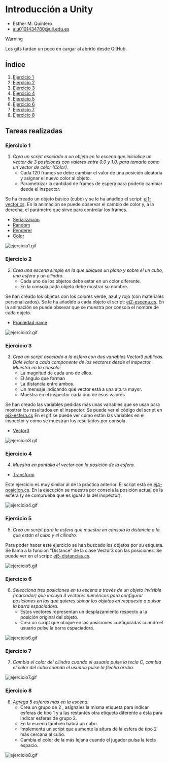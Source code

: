 # Introducción a Unity
* Esther M. Quintero
* alu0101434780@ull.edu.es

> [!WARNING]  
> Los gifs tardan un poco en cargar al abrirlo desde GitHub.

## Índice <div id='indice'/>

1. [Ejercicio 1](#uno)
2. [Ejercicio 2](#dos)
3. [Ejercicio 3](#tres)
4. [Ejercicio 4](#cuatro)
5. [Ejercicio 5](#cinco)
6. [Ejercicio 6](#seis)
7. [Ejercicio 7](#siete)
8. [Ejercicio 8](#ocho)

## Tareas realizadas

### Ejercicio 1 <div id='uno'/>

1. _Crea un script asociado a un objeto en la escena que inicialice un vector de 3 posiciones con valores entre 0.0 y 1.0, para tomarlo como un vector de color (Color)._
    * Cada 120 frames se debe cambiar el valor de una posición aleatoria y asignar el nuevo color al objeto. 
    * Parametrizar la cantidad de frames de espera para poderlo cambiar desde el inspector.

Se ha creado un objeto básico (cubo) y se le ha añadido el script: [ej1-vector.cs](./Scripts/ej1-vector.cs). En la animación se puede observar el cambio de color y, a la derecha, el parámetro que sirve para controlar los frames.

* [Serialización](https://docs.unity3d.com/Manual/script-Serialization.html)
* [Random](https://docs.unity3d.com/Manual/class-Random.html)
* [Renderer](https://docs.unity3d.com/ScriptReference/Renderer.html)
* [Color](https://docs.unity3d.com/ScriptReference/Color.html)

![ejercicio1.gif](./Gifs/ejercicio1.gif)    

### Ejercicio 2 <div id='dos'/>

2. _Crea una escena simple en la que ubiques un plano y sobre él un cubo, una esfera y un cilindro._
    * Cada uno de los objetos debe estar en un color diferente. 
    * En la consola cada objeto debe mostrar su nombre.

Se han creado los objetos con los colores verde, azul y rojo (con materiales personalizados). 
Se le ha añadido a cada objeto el script: [ej2-escena.cs](./Scripts/ej2-escena.cs).
En la animación se puede obsevar que se muestra por consola el nombre de cada objeto.

* [Propiedad name](https://docs.unity3d.com/ScriptReference/Object-name.html)

![ejercicio2.gif](./Gifs/ejercicio2.gif)

### Ejercicio 3 <div id='tres'/>

3. _Crea un script asociado a la esfera con dos variables Vector3 públicas. Dale valor a cada componente de los vectores desde el inspector. Muestra en la consola:_
    * La magnitud de cada uno de ellos. 
    * El ángulo que forman
    * La distancia entre ambos.
    * Un mensaje indicando qué vector está a una altura mayor.
    * Muestra en el inspector cada uno de esos valores

Se han creado las variables pedidas más unas variables que se usan para mostrar los resultados en el inspector.
Se puede ver el código del script en [ej3-esfera.cs](./Scripts/ej3-esfera.cs)
En el gif se puede ver cómo están las variables en el inspector y cómo se muestran los resultados por consola.

* [Vector3](https://docs.unity3d.com/ScriptReference/Vector3.html)

![ejercicio3.gif](./Gifs/ejercicio3.gif)

### Ejercicio 4 <div id='cuatro'/>

4. _Muestra en pantalla el vector con la posición de la esfera._

* [Transform](https://docs.unity3d.com/ScriptReference/Transform.html)

Este ejercicio es muy similar al de la práctica anterior. 
El script está en [ej4-posicion.cs](./Scripts/ej4-posicion.cs).
En la ejecución se muestra por consola la posición actual de la esfera (y se comprueba que es igual a la del inspector).

![ejercicio4.gif](./Gifs/ejercicio4.gif)

### Ejercicio 5 <div id='cinco'/>

5. _Crea un script para la esfera que muestre en consola la distancia a la que están el cubo y el cilindro._

Para poder hacer este ejercicio se han buscado los objetos por su etiqueta.
Se llama a la función "Distance" de la clase Vector3 con las posiciones. 
Se puede ver en el script: [ej5-distancias.cs](./Scripts/ej5-distancias.cs).

![ejercicio5.gif](./Gifs/ejercicio5.gif)

### Ejercicio 6 <div id='seis'/>

6. _Selecciona tres posiciones en tu escena a través de un objeto invisible (marcador) que incluya 3 vectores numéricos para configurar posiciones en las que quieres ubicar los objetos en respuesta a pulsar la barra espaciadora._ 
    * Estos vectores representan un desplazamiento respecto a la posición original del objeto. 
    * Crea un script que ubique en las posiciones configuradas cuando el usuario pulse la barra espaciadora.

![ejercicio6.gif](./Gifs/ejercicio6.gif)

### Ejercicio 7 <div id='siete'/>

7. _Cambia el color del cilindro cuando el usuario pulse la tecla C, cambia el color del cubo cuando el usuario pulse la flecha arriba._

![ejercicio7.gif](./Gifs/ejercicio7.gif)

### Ejercicio 8 <div id='ocho'/>

8. _Agrega 5 esferas más en la escena._
    * Crea un grupo de 2 , asígnales la misma etiqueta para indicar esferas de tipo 1 y a las restantes otra etiqueta diferente a ésta para indicar esferas de grupo 2. 
    * En la escena también habrá un cubo. 
    * Implementa un script que aumente la altura de la esfera de tipo 2 más cercana al cubo. 
    * Cambia el color de la más lejana cuando el jugador pulsa la tecla espacio.

![ejercicio8.gif](./Gifs/ejercicio8.gif)
